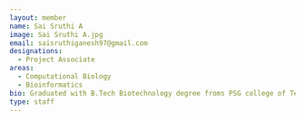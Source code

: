 ```yaml
---
layout: member
name: Sai Sruthi A
image: Sai Sruthi A.jpg
email: saisruthiganesh97@gmail.com
designations: 
  - Project Associate
areas:
  - Computational Biology 
  - Bioinformatics
bio: Graduated with B.Tech Biotechnology degree froms PSG college of Technology, coimbatore in May 2019.
type: staff
---
```

